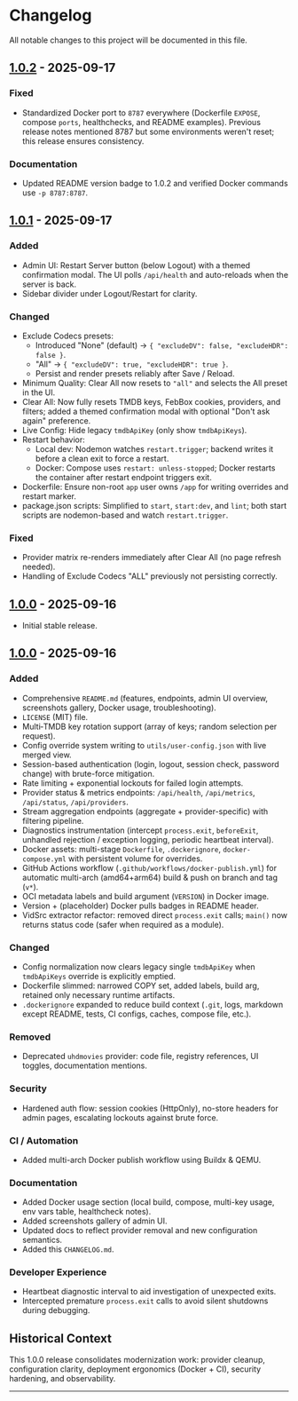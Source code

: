 # Changelog

All notable changes to this project will be documented in this file.

## [1.0.2] - 2025-09-17

### Fixed
- Standardized Docker port to `8787` everywhere (Dockerfile `EXPOSE`, compose `ports`, healthchecks, and README examples). Previous release notes mentioned 8787 but some environments weren't reset; this release ensures consistency.

### Documentation
- Updated README version badge to 1.0.2 and verified Docker commands use `-p 8787:8787`.

## [1.0.1] - 2025-09-17

### Added
- Admin UI: Restart Server button (below Logout) with a themed confirmation modal. The UI polls `/api/health` and auto-reloads when the server is back.
- Sidebar divider under Logout/Restart for clarity.

### Changed
- Exclude Codecs presets:
  - Introduced "None" (default) → `{ "excludeDV": false, "excludeHDR": false }`.
  - "All" → `{ "excludeDV": true, "excludeHDR": true }`.
  - Persist and render presets reliably after Save / Reload.
- Minimum Quality: Clear All now resets to `"all"` and selects the All preset in the UI.
- Clear All: Now fully resets TMDB keys, FebBox cookies, providers, and filters; added a themed confirmation modal with optional "Don't ask again" preference.
- Live Config: Hide legacy `tmdbApiKey` (only show `tmdbApiKeys`).
- Restart behavior:
  - Local dev: Nodemon watches `restart.trigger`; backend writes it before a clean exit to force a restart.
  - Docker: Compose uses `restart: unless-stopped`; Docker restarts the container after restart endpoint triggers exit.
- Dockerfile: Ensure non-root `app` user owns `/app` for writing overrides and restart marker.
- package.json scripts: Simplified to `start`, `start:dev`, and `lint`; both start scripts are nodemon-based and watch `restart.trigger`.

### Fixed
- Provider matrix re-renders immediately after Clear All (no page refresh needed).
- Handling of Exclude Codecs "ALL" previously not persisting correctly.

## [1.0.0] - 2025-09-16
- Initial stable release.

[1.0.2]: https://github.com/Inside4ndroid/TMDB-Embed-API/compare/v1.0.1...v1.0.2
[1.0.1]: https://github.com/Inside4ndroid/TMDB-Embed-API/compare/v1.0.0...v1.0.1

## [1.0.0] - 2025-09-16

### Added
- Comprehensive `README.md` (features, endpoints, admin UI overview, screenshots gallery, Docker usage, troubleshooting).
- `LICENSE` (MIT) file.
- Multi‑TMDB key rotation support (array of keys; random selection per request).
- Config override system writing to `utils/user-config.json` with live merged view.
- Session-based authentication (login, logout, session check, password change) with brute-force mitigation.
- Rate limiting + exponential lockouts for failed login attempts.
- Provider status & metrics endpoints: `/api/health`, `/api/metrics`, `/api/status`, `/api/providers`.
- Stream aggregation endpoints (aggregate + provider-specific) with filtering pipeline.
- Diagnostics instrumentation (intercept `process.exit`, `beforeExit`, unhandled rejection / exception logging, periodic heartbeat interval).
- Docker assets: multi-stage `Dockerfile`, `.dockerignore`, `docker-compose.yml` with persistent volume for overrides.
- GitHub Actions workflow (`.github/workflows/docker-publish.yml`) for automatic multi-arch (amd64+arm64) build & push on branch and tag (`v*`).
- OCI metadata labels and build argument (`VERSION`) in Docker image.
- Version + (placeholder) Docker pulls badges in README header.
- VidSrc extractor refactor: removed direct `process.exit` calls; `main()` now returns status code (safer when required as a module).

### Changed
- Config normalization now clears legacy single `tmdbApiKey` when `tmdbApiKeys` override is explicitly emptied.
- Dockerfile slimmed: narrowed COPY set, added labels, build arg, retained only necessary runtime artifacts.
- `.dockerignore` expanded to reduce build context (`.git`, logs, markdown except README, tests, CI configs, caches, compose file, etc.).

### Removed
- Deprecated `uhdmovies` provider: code file, registry references, UI toggles, documentation mentions.

### Security
- Hardened auth flow: session cookies (HttpOnly), no-store headers for admin pages, escalating lockouts against brute force.

### CI / Automation
- Added multi-arch Docker publish workflow using Buildx & QEMU.

### Documentation
- Added Docker usage section (local build, compose, multi-key usage, env vars table, healthcheck notes).
- Added screenshots gallery of admin UI.
- Updated docs to reflect provider removal and new configuration semantics.
- Added this `CHANGELOG.md`.

### Developer Experience
- Heartbeat diagnostic interval to aid investigation of unexpected exits.
- Intercepted premature `process.exit` calls to avoid silent shutdowns during debugging.

## Historical Context
This 1.0.0 release consolidates modernization work: provider cleanup, configuration clarity, deployment ergonomics (Docker + CI), security hardening, and observability.

---

[1.0.0]: https://github.com/Inside4ndroid/TMDB-Embed-API/releases/v1.0.0
